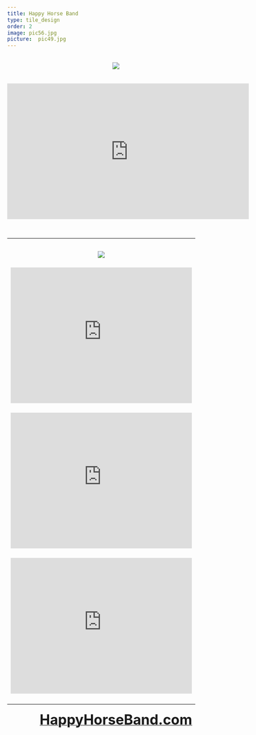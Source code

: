 ```yaml
---
title: Happy Horse Band
type: tile_design
order: 2
image: pic56.jpg
picture:  pic49.jpg
---
```

<div dir="ltr" style="text-align: left;" trbidi="on">
<div dir="ltr" style="text-align: left;" trbidi="on">
<div style="text-align: center;">
<br />
<div style="text-align: center;">
<div class="separator" style="clear: both; text-align: center;">
<a href="http://www.cdbaby.com/cd/happyhorseband2" target="_blank"><img border="0" src="http://images.cdbaby.name/h/a/happyhorseband2.jpg" /></a></div>
<div class="separator" style="clear: both; text-align: center;">
<a href="http://www.cdbaby.com/cd/happyhorseband2"
<span style="font-size: xx-small;"><br /></span>
<span style="font-size: xx-small;"><br /></span>
<span style="font-size: xx-small;"><br /></span></div>
<span style="font-size: xx-small;"></span><iframe allowfullscreen="" frameborder="0" height="315" src="https://www.youtube.com/embed/ERNiJcyXFWk" style="font-size: x-small;" width="560"></iframe><br />
<div style="text-align: center;">
</div>
<span style="font-size: xx-small;">
</span>
<br />
<div style="text-align: center;">
<a href="http://happyhorseband.com/HHB/videos.html"
</div>
<div style="text-align: center;">
<div style="text-align: center;">
<br /></div>
</div>
<table cellpadding="0" cellspacing="0" class="tr-caption-container" style="margin-left: auto; margin-right: auto; text-align: center;"><tbody>
<tr><td><div class="separator" style="clear: both;">

<span style="font-size: xx-small;"><br /></span><span style="font-size: xx-small;"><a href="http://www.cdbaby.com/cd/happyhorseband" target="_blank"><img border="0" src="http://images.cdbaby.name/h/a/happyhorseband.jpg" style="margin-left: auto; margin-right: auto;" /></a></span></td></tr>
<tr><td class="tr-caption" style="font-size: 16px;"><div>
<span style="font-size: xx-small;"><a href="http://www.cdbaby.com/cd/happyhorseband"

<div style="font-size: medium;">
<span style="font-size: xx-small;"><iframe allowfullscreen="" frameborder="0" height="315" src="https://www.youtube.com/embed/of_ACqnIan8" width="420"></iframe><br /></span><a
<span style="font-size: xx-small;"><br /></span><span style="font-size: xx-small;"><br /></span><span style="font-size: xx-small;"><iframe allowfullscreen="" frameborder="0" height="315" src="https://www.youtube.com/embed/d9cf3A30CZE" width="420"></iframe><br /></span><a
<div style="font-size: medium;">
<span style="font-size: xx-small;"><br /></span><span style="font-size: xx-small;"><br /></span><span style="font-size: xx-small;"><iframe allowfullscreen="" frameborder="0" height="315" src="https://www.youtube.com/embed/kqL_7L1uvUQ" width="420"></iframe><br /></span><a
<br />
<br /></div>
</div>
</td></tr>
</tbody></table>
<div style="text-align: center;">

<a href="http://www.happyhorseband.com/" target="_blank"><span style="font-size: xx-large;"><b>HappyHorseBand.com</b></span></a>
<br>
</div>
<div class="separator" style="clear: both; font-size: medium; text-align: center;">
<span style="font-size: xx-small;"><br /></span></div>
</div>
